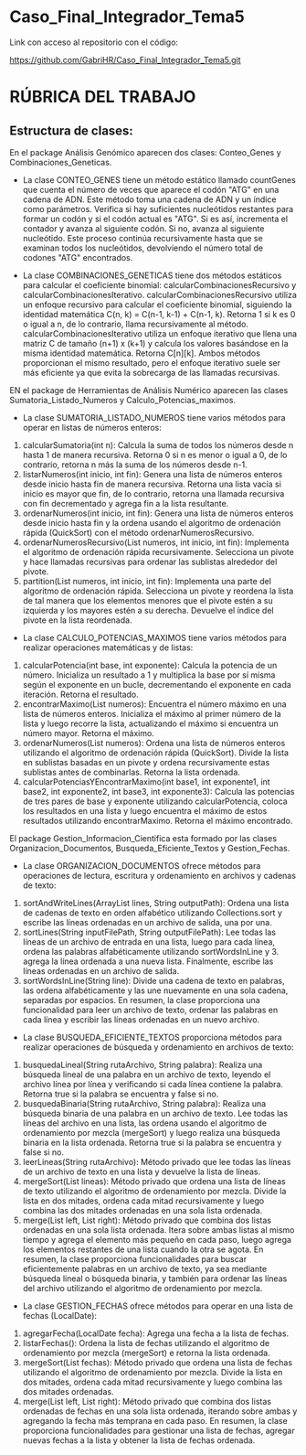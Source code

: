 # Caso_Final_Integrador_Tema5

Link con acceso al repositorio con el código:

https://github.com/GabriHR/Caso_Final_Integrador_Tema5.git


# RÚBRICA DEL TRABAJO

## Estructura de clases:

En el package Análisis Genómico aparecen dos clases: Conteo_Genes y Combinaciones_Geneticas.
  - La clase CONTEO_GENES tiene un método estático llamado countGenes que cuenta el número de veces que aparece el codón "ATG" en una cadena de ADN. Este método toma una cadena de ADN y un índice como parámetros. Verifica si hay suficientes nucleótidos restantes para formar un codón y si el codón actual es "ATG". Si es así, incrementa el contador y avanza al siguiente codón. Si no, avanza al siguiente nucleótido. Este proceso continúa recursivamente hasta que se examinan todos los nucleótidos, devolviendo el número total de codones "ATG" encontrados.
    
  - La clase COMBINACIONES_GENETICAS tiene dos métodos estáticos para calcular el coeficiente binomial: calcularCombinacionesRecursivo y calcularCombinacionesIterativo.
calcularCombinacionesRecursivo utiliza un enfoque recursivo para calcular el coeficiente binomial, siguiendo la identidad matemática C(n, k) = C(n-1, k-1) + C(n-1, k). Retorna 1 si k es 0 o igual a n, de            lo contrario, llama recursivamente al método.
calcularCombinacionesIterativo utiliza un enfoque iterativo que llena una matriz C de tamaño (n+1) x (k+1) y calcula los valores basándose en la misma identidad matemática. Retorna C[n][k].
Ambos métodos proporcionan el mismo resultado, pero el enfoque iterativo suele ser más eficiente ya que evita la sobrecarga de las llamadas recursivas.

EN el package de Herramientas de Análisis Numérico aparecen las clases Sumatoria_Listado_Numeros y Calculo_Potencias_maximos.
  - La clase SUMATORIA_LISTADO_NUMEROS tiene varios métodos para operar en listas de números enteros:
1. calcularSumatoria(int n): Calcula la suma de todos los números desde n hasta 1 de manera recursiva. Retorna 0 si n es menor o igual a 0, de lo contrario, retorna n más la suma de los números desde n-1.
2. listarNumeros(int inicio, int fin): Genera una lista de números enteros desde inicio hasta fin de manera recursiva. Retorna una lista vacía si inicio es mayor que fin, de lo contrario, retorna una llamada recursiva con fin decrementado y agrega fin a la lista resultante.
3. ordenarNumeros(int inicio, int fin): Genera una lista de números enteros desde inicio hasta fin y la ordena usando el algoritmo de ordenación rápida (QuickSort) con el método ordenarNumerosRecursivo.
4. ordenarNumerosRecursivo(List<Integer> numeros, int inicio, int fin): Implementa el algoritmo de ordenación rápida recursivamente. Selecciona un pivote y hace llamadas recursivas para ordenar las sublistas alrededor del pivote.
5. partition(List<Integer> numeros, int inicio, int fin): Implementa una parte del algoritmo de ordenación rápida. Selecciona un pivote y reordena la lista de tal manera que los elementos menores que el pivote estén a su izquierda y los mayores estén a su derecha. Devuelve el índice del pivote en la lista reordenada.

  - La clase CALCULO_POTENCIAS_MAXIMOS tiene varios métodos para realizar operaciones matemáticas y de listas:
1. calcularPotencia(int base, int exponente): Calcula la potencia de un número. Inicializa un resultado a 1 y multiplica la base por sí misma según el exponente en un bucle, decrementando el exponente en cada iteración. Retorna el resultado.
2. encontrarMaximo(List<Integer> numeros): Encuentra el número máximo en una lista de números enteros. Inicializa el máximo al primer número de la lista y luego recorre la lista, actualizando el máximo si encuentra un número mayor. Retorna el máximo.
3. ordenarNumeros(List<Integer> numeros): Ordena una lista de números enteros utilizando el algoritmo de ordenación rápida (QuickSort). Divide la lista en sublistas basadas en un pivote y ordena recursivamente estas sublistas antes de combinarlas. Retorna la lista ordenada.
4. calcularPotenciasYEncontrarMaximo(int base1, int exponente1, int base2, int exponente2, int base3, int exponente3): Calcula las potencias de tres pares de base y exponente utilizando calcularPotencia, coloca los resultados en una lista y luego encuentra el máximo de estos resultados utilizando encontrarMaximo. Retorna el máximo encontrado.

El package Gestion_Informacion_Cientifica esta formado por las clases Organizacion_Documentos, Busqueda_Eficiente_Textos y Gestion_Fechas.
  - La clase ORGANIZACION_DOCUMENTOS ofrece métodos para operaciones de lectura, escritura y ordenamiento en archivos y cadenas de texto:
1. sortAndWriteLines(ArrayList<String> lines, String outputPath): Ordena una lista de cadenas de texto en orden alfabético utilizando Collections.sort y escribe las líneas ordenadas en un archivo de salida, una por una.
2. sortLines(String inputFilePath, String outputFilePath): Lee todas las líneas de un archivo de entrada en una lista, luego para cada línea, ordena las palabras alfabéticamente utilizando sortWordsInLine y 3. agrega la línea ordenada a una nueva lista. Finalmente, escribe las líneas ordenadas en un archivo de salida.
3. sortWordsInLine(String line): Divide una cadena de texto en palabras, las ordena alfabéticamente y las une nuevamente en una sola cadena, separadas por espacios.
En resumen, la clase proporciona una funcionalidad para leer un archivo de texto, ordenar las palabras en cada línea y escribir las líneas ordenadas en un nuevo archivo.

  - La clase BUSQUEDA_EFICIENTE_TEXTOS proporciona métodos para realizar operaciones de búsqueda y ordenamiento en archivos de texto:
1. busquedaLineal(String rutaArchivo, String palabra): Realiza una búsqueda lineal de una palabra en un archivo de texto, leyendo el archivo línea por línea y verificando si cada línea contiene la palabra. Retorna true si la palabra se encuentra y false si no.
2. busquedaBinaria(String rutaArchivo, String palabra): Realiza una búsqueda binaria de una palabra en un archivo de texto. Lee todas las líneas del archivo en una lista, las ordena usando el algoritmo de ordenamiento por mezcla (mergeSort) y luego realiza una búsqueda binaria en la lista ordenada. Retorna true si la palabra se encuentra y false si no.
3. leerLineas(String rutaArchivo): Método privado que lee todas las líneas de un archivo de texto en una lista y devuelve la lista de líneas.
4. mergeSort(List<String> lineas): Método privado que ordena una lista de líneas de texto utilizando el algoritmo de ordenamiento por mezcla. Divide la lista en dos mitades, ordena cada mitad recursivamente y luego combina las dos mitades ordenadas en una sola lista ordenada.
5. merge(List<String> left, List<String> right): Método privado que combina dos listas ordenadas en una sola lista ordenada. Itera sobre ambas listas al mismo tiempo y agrega el elemento más pequeño en cada paso, luego agrega los elementos restantes de una lista cuando la otra se agota.
En resumen, la clase proporciona funcionalidades para buscar eficientemente palabras en un archivo de texto, ya sea mediante búsqueda lineal o búsqueda binaria, y también para ordenar las líneas del archivo utilizando el algoritmo de ordenamiento por mezcla.

  - La clase GESTION_FECHAS ofrece métodos para operar en una lista de fechas (LocalDate):
1. agregarFecha(LocalDate fecha): Agrega una fecha a la lista de fechas.
2. listarFechas(): Ordena la lista de fechas utilizando el algoritmo de ordenamiento por mezcla (mergeSort) e retorna la lista ordenada.
3. mergeSort(List<LocalDate> fechas): Método privado que ordena una lista de fechas utilizando el algoritmo de ordenamiento por mezcla. Divide la lista en dos mitades, ordena cada mitad recursivamente y luego combina las dos mitades ordenadas.
4. merge(List<LocalDate> left, List<LocalDate> right): Método privado que combina dos listas ordenadas de fechas en una sola lista ordenada, iterando sobre ambas y agregando la fecha más temprana en cada paso.
En resumen, la clase proporciona funcionalidades para gestionar una lista de fechas, agregar nuevas fechas a la lista y obtener la lista de fechas ordenada.


